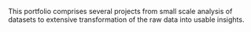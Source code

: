 This portfolio comprises several projects from small scale analysis of datasets to extensive transformation of the raw data into usable insights. 
